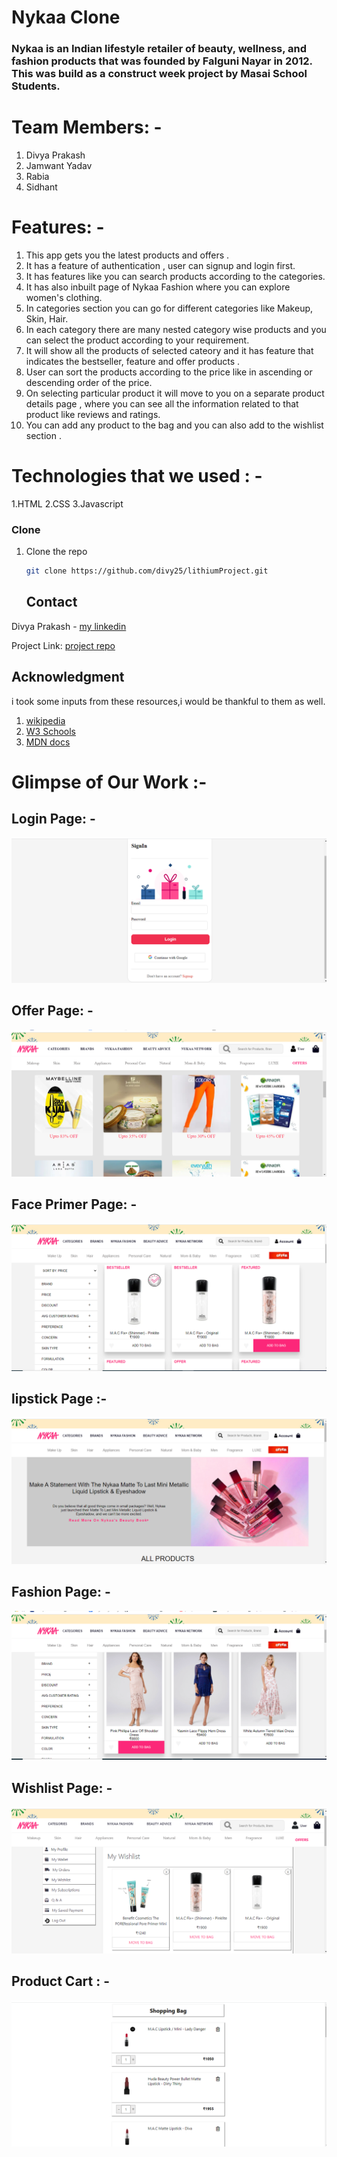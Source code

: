 # Nykaa Clone 

### Nykaa is an Indian lifestyle retailer of beauty, wellness, and fashion products that was founded by Falguni Nayar in 2012. This was build as a construct week        project by Masai School Students.

# Team Members: -
  1. Divya Prakash
  2. Jamwant Yadav
  3. Rabia
  4. Sidhant

# Features: -
  1. This app gets you the latest products and offers .
  2. It has a feature of authentication , user can signup and login first.
  3. It has features like you can search products according to the categories.
  4. It has also inbuilt page of Nykaa Fashion where you can explore women's clothing.
  5. In categories section you can go for different categories like Makeup, Skin, Hair.
  6. In each category there are many nested category wise products and you can select the product according to your requirement. 
  7. It will show all the products of selected cateory and it has feature that indicates the bestseller, feature and offer products .
  8. User can sort the products according to the price like in ascending or descending order of the price.
  9. On selecting particular product it will move to you on a separate product details page , where you can see all the information related to that product like reviews and ratings.
  10. You can add any product to the bag and you can also add to the wishlist section .

# Technologies that we used : -
  1.HTML
  2.CSS
  3.Javascript


### Clone


1. Clone the repo
   ```sh
   git clone https://github.com/divy25/lithiumProject.git
   ```
   
   
   ## Contact

Divya Prakash - [my linkedin](https://linkedin.com/in/divy25)

Project Link: [project repo](https://github.com/divy25/lithiumProject.git)

## Acknowledgment
i took some inputs from these resources,i would be thankful to them as well. 
1) [wikipedia](https://www.wikipedia.org)
2) [W3 Schools](https://www.w3schools.com)
3) [MDN docs](https://developer.mozilla.org/en-US/)


 

# Glimpse of Our Work :-

## Login Page: -
![login Page](https://github.com/divy25/lithiumProject/blob/main/images/loginPage.png?raw=true)

## Offer Page: -
![Offer Page](https://github.com/divy25/lithiumProject/blob/main/images/offerPage.png?raw=true)

## Face Primer Page: - 
![Face Primer](https://github.com/divy25/lithiumProject/blob/main/images/facePrimer.png?raw=true)

## lipstick Page :- 
![lipstick](https://github.com/divy25/lithiumProject/blob/main/images/lipstickPage.png?raw=true)

## Fashion Page: - 
![fashion](https://github.com/divy25/lithiumProject/blob/main/images/nykaaFashion.png?raw=true) 

## Wishlist Page: - 
![Wishlist](https://github.com/divy25/lithiumProject/blob/main/images/wishlistPage.png?raw=true)

## Product Cart : - 
![Bag](https://github.com/divy25/lithiumProject/blob/main/images/shopBag.png?raw=true)
